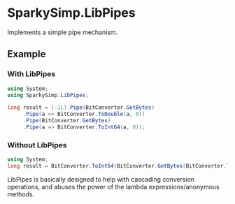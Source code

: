 # SparkySimp.LibPipes

Implements a simple pipe mechanism.

## Example
### With LibPipes
```csharp
using System;
using SparkySimp.LibPipes;

long result = (-1L).Pipe(BitConverter.GetBytes)
     .Pipe(a => BitConverter.ToDouble(a, 0))
     .Pipe(BitConverter.GetBytes)
     .Pipe(a => BitConverter.ToInt64(a, 0));
```
### Without LibPipes
```csharp
using System;
long result = BitConverter.ToInt64(BitConverter.GetBytes(BitConverter.ToDouble(BitConverter.GetBytes(-1L), 0)), 0);
```

LibPipes is basically designed to help with cascading conversion operations, and abuses the power of the lambda expressions/anonymous methods.
